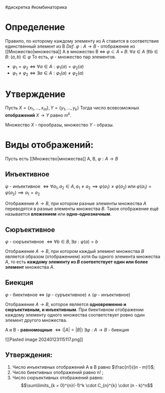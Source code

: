 #дискретка #комбинаторика 
# Определение
Правило, по которому каждому элементу из A ставится в соответствие единственный элемент из B 
$Def. \ \varphi: A \to B$ - отображение из [[Множество|множества]] A в множество B $\iff$
$\varphi \subset A \times B: \ \forall a \in A \ \exists ! b \in B: \ (a, b) \in \varphi$
То есть, $\varphi$ - множество пар элементов.
- $\varphi_1 = \varphi_2 \iff \forall a \in A: \varphi_1(a) = \varphi_2(a)$
- $\varphi_1 \neq \varphi_2 \iff \exists a \in A: \varphi_1(a) \neq \varphi_2(a)$
# Утверждение
Пусть $X = \{ x_1, \dots, x_m\}, Y = \{ y_1, \dots, y_k\}$
Тогда число всевозможных **отображений** $X \to Y$ равно $m^k$.

Множество $X$ - прообразы, множество $Y$ - образы.
# Виды отображений:
Пусть есть [[Множество|множества]] A, B, $\varphi: A \to B$
## Инъективное
$\varphi$ - инъективное $\iff \forall a_1, a_2 \in A, a_1 \neq a_2 \implies \varphi(a_1) \neq \varphi(a_2)$ 
или $\varphi(a_1) = \varphi(a_2) \implies a_1 = a_2$

Отображение $A \to B$, при котором разные элементы множества $A$ переводятся в разные элементы множества $B$.
Такое отображение ещё называется **вложением** или **одно-однозначным**.
## Сюръективное
$\varphi$ - сюръективное $\iff \forall b \in B, \exists a: \varphi(a) = b$ 

Отображение $A \to B$, при котором каждый элемент множества $B$ является образом (отображением) хотя бы одного элемента множества $A$, то есть **каждому элементу из $B$ соответствует один или более элемент** множества $A$.
## Биекция
$\varphi$ - биективное $\iff$ ($\varphi$ - суръективное) $\wedge$ ($\varphi$ - инъективное)

Отображение $A \to B$, которое является **одновременно и сюръективным, и инъективным**. При биективном отображении каждому элементу одного множества соответствует ровно один элемент другого множества. 

A и B - **равномощные** $\iff (|A| = |B|)$
$\exists \varphi: A \to B$ - биекция

![[Pasted image 20240123115117.png]]

## Утверждения:
1. Число инъективных отображений A в B равно $\frac{n!}{(n - m)!}$;
2. Число биективных отображений равно n! ;
3. Число сюръективных отображений равно: $$\sum\limits_{k = 0}^{n}(-1)^k \cdot C_{n}^{k} \cdot (n - k)^n$$